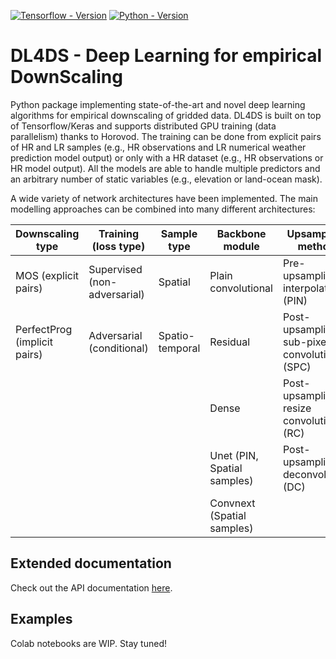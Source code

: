 [![Tensorflow - Version](https://img.shields.io/badge/Tensorflow%2FKeras-2.6+-blue&logo=tensorflow)](https://github.com/carlgogo/dl4ds) 
[![Python - Version](https://img.shields.io/badge/PYTHON-3.6+-red?style=flat&logo=python&logoColor=white)](https://github.com/carlgogo/dl4ds) 


# DL4DS - Deep Learning for empirical DownScaling

Python package implementing state-of-the-art and novel deep learning algorithms for empirical downscaling of gridded data. DL4DS is built on top of Tensorflow/Keras and supports distributed GPU training (data parallelism) thanks to Horovod. The training can be done from explicit pairs of HR and LR samples (e.g., HR observations and LR numerical weather prediction model output) or only with a HR dataset (e.g., HR observations or HR model output). All the models are able to handle multiple predictors and an arbitrary number of static variables (e.g., elevation or land-ocean mask).

A wide variety of network architectures have been implemented. The main modelling approaches can be combined into many different architectures:

|Downscaling type               |Training (loss type)         |Sample type     |Backbone module              |Upsampling method   |
|---                            |---                          |---             |---                          |---|
|MOS (explicit pairs)           |Supervised (non-adversarial) |Spatial         |Plain convolutional          |Pre-upsampling: interpolation (PIN) |
|PerfectProg (implicit pairs)   |Adversarial (conditional)    |Spatio-temporal |Residual                     |Post-upsampling: sub-pixel convolution (SPC)|
|                               |                             |                |Dense                        |Post-upsampling: resize convolution (RC) |
|                               |                             |                |Unet (PIN, Spatial samples)  |Post-upsampling: deconvolution (DC)   |
|                               |                             |                |Convnext (Spatial samples)   |                                      |

## Extended documentation 

Check out the API documentation [here](https://carlos-gg.github.io/dl4ds/).

## Examples

Colab notebooks are WIP. Stay tuned!




